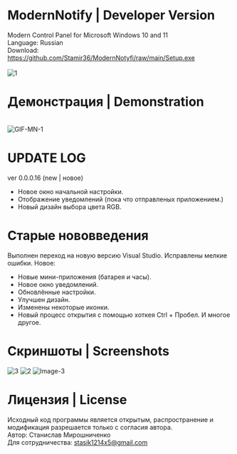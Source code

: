 # ModernNotify | Developer Version
Modern Control Panel for Microsoft Windows 10 and 11<br>
Language: Russian<br>
Download:<br>
https://github.com/Stamir36/ModernNotyfi/raw/main/Setup.exe
<br>
<br>
<img src="https://i.ibb.co/Pt6nZqp/1.png" alt="1" border="0">

# Демонстрация | Demonstration
<br><img src="https://i.ibb.co/593r8Jp/GIF-MN-1.gif" alt="GIF-MN-1" border="0">
<!--img src="https://i.ibb.co/GFFcn8D/Image-1.png" alt="Image-1" border="0"-->

# UPDATE LOG
ver 0.0.0.16 (new | новое)
- Новое окно начальной настройки.
- Отображение уведомлений (пока что отправленых приложением.)
- Новый дизайн выбора цвета RGB.
# Старые нововведения 
Выполнен переход на новую версию Visual Studio.
Исправлены мелкие ошибки.
Новое:
- Новые мини-приложения (батарея и часы).
- Новое окно уведомлений.
- Обновлённые настройки.
- Улучшен дизайн.
- Изменены некоторые иконки.
- Новый процесс открытия с помощью хоткея Ctrl + Пробел.
И многое другое.

# Скриншоты | Screenshots
<img src="https://i.ibb.co/Ytx7F55/3.png" alt="3" border="0">
<img src="https://i.ibb.co/9NNnhr2/2.png" alt="2" border="0">
<img src="https://i.ibb.co/z73Zb4h/Image-3.png" alt="Image-3" border="0">

# Лицензия | License
Исходный код программы является открытым, распространение и модификация разрешается только с согласия автора.<br>
Автор: Станислав Мирошниченко<br>
Для сотрудничества: stasik1214x5@gmail.com<br>
